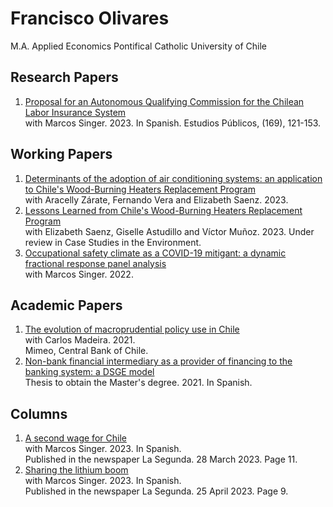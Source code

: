 # Francisco Olivares

M.A. Applied Economics Pontifical Catholic University of Chile

## Research Papers
1. [Proposal for an Autonomous Qualifying Commission for the Chilean Labor Insurance System](https://doi.org/10.38178/07183089/2154220112)  
with Marcos Singer. 2023. In Spanish.
Estudios Públicos, (169), 121-153.

## Working Papers
1. [Determinants of the adoption of air conditioning systems: an application to Chile's Wood-Burning Heaters Replacement Program](https://fco-olivares.github.io/wp/adoption_acs.pdf)  
with Aracelly Zárate, Fernando Vera and Elizabeth Saenz. 2023.
2. [Lessons Learned from Chile's Wood-Burning Heaters Replacement Program](https://fco-olivares.github.io/wp/cs_heaters.pdf)  
with Elizabeth Saenz, Giselle Astudillo and Víctor Muñoz. 2023.
Under review in Case Studies in the Environment.
3. [Occupational safety climate as a COVID-19 mitigant: a dynamic fractional response panel analysis](https://fco-olivares.github.io/wp/sc_covid.pdf)  
with Marcos Singer. 2022.

## Academic Papers
1. [The evolution of macroprudential policy use in Chile](https://fco-olivares.github.io/ap/mp_chile.pdf)  
with Carlos Madeira. 2021.  
Mimeo, Central Bank of Chile.
2. [Non-bank financial intermediary as a provider of financing to the banking system: a DSGE model](https://fco-olivares.github.io/ap/nbfi_dsge.pdf)  
Thesis to obtain the Master's degree. 2021. In Spanish.  

## Columns
1. [A second wage for Chile](https://fco-olivares.github.io/nc/C_ssSQM_LS.pdf)  
with Marcos Singer. 2023. In Spanish.  
Published in the newspaper La Segunda. 28 March 2023. Page 11.
2. [Sharing the lithium boom](https://fco-olivares.github.io/nc/C_cblSQM_LS.pdf)  
with Marcos Singer. 2023. In Spanish.  
Published in the newspaper La Segunda. 25 April 2023. Page 9.



